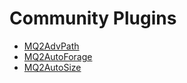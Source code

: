 # Community Plugins

* [MQ2AdvPath](https://github.com/RedGuides/MQ2AdvPath)
* [MQ2AutoForage](https://github.com/RedGuides/MQ2AutoForage)
* [MQ2AutoSize](https://github.com/RedGuides/MQ2AutoSize)
